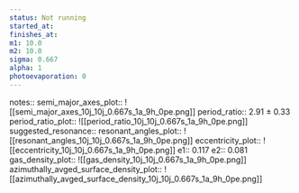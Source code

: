 ```yaml
---
status: Not running
started_at:
finishes_at:
m1: 10.0
m2: 10.0
sigma: 0.667
alpha: 1
photoevaporation: 0
---
```


notes::
semi_major_axes_plot:: ![[semi_major_axes_10j_10j_0.667s_1a_9h_0pe.png]]
period_ratio:: 2.91 ± 0.33
period_ratio_plot:: ![[period_ratio_10j_10j_0.667s_1a_9h_0pe.png]]
suggested_resonance:: 
resonant_angles_plot:: ![[resonant_angles_10j_10j_0.667s_1a_9h_0pe.png]]
eccentricity_plot:: ![[eccentricity_10j_10j_0.667s_1a_9h_0pe.png]]
e1:: 0.117
e2:: 0.081
gas_density_plot:: ![[gas_density_10j_10j_0.667s_1a_9h_0pe.png]]
azimuthally_avged_surface_density_plot:: ![[azimuthally_avged_surface_density_10j_10j_0.667s_1a_9h_0pe.png]]
